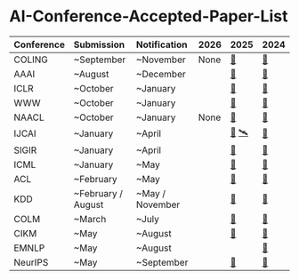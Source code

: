 # AI-Conference-Accepted-Paper-List

| Conference | Submission | Notification | 2026 | 2025 | 2024 |
| :--- | :--- | :--- | :--- | :--- | :--- |
| COLING | ~September | ~November | None |  [🔗](https://aclanthology.org/events/coling-2025/) |  [🔗](https://aclanthology.org/events/coling-2024/) |
| AAAI | ~August | ~December | | [🔗](https://papercopilot.com/paper-list/aaai-paper-list/aaai-2025-paper-list/) | [🔗](https://papercopilot.com/paper-list/aaai-paper-list/aaai-2024-paper-list/) |
| ICLR | ~October | ~January | |  [🔗](https://openreview.net/group?id=ICLR.cc/2025/Conference) | [🔗](https://openreview.net/group?id=ICLR.cc/2024/Conference) |
| WWW | ~October | ~January | | [🔗](https://openreview.net/group?id=ACM.org/TheWebConf/2025/Conference#tab-accept-oral) | [🔗](https://www2024.thewebconf.org/accepted/research-tracks/) |
| NAACL | ~October | ~January | None |  [🔗](https://2025.naacl.org/program/accepted_papers/) |  [🔗](https://2024.naacl.org/program/accepted_papers/) |
| IJCAI | ~January | ~April | |  [🔗](https://2025.ijcai.org/montreal-main-track-accepted-papers/) [🛰️](https://2025.ijcai.org/guangzhou-main-track-accepted-papers/) | [🔗](https://ijcai24.org/main-track-accepted-papers/) |
| SIGIR | ~January | ~April | |  [🔗](https://sigir2025.dei.unipd.it/accepted-papers.html) |  [🔗](https://sigir-2024.github.io/program_papers.html) |
| ICML | ~January | ~May | |  [🔗](https://icml.cc/Conferences/2025/Schedule) | [🔗](https://icml.cc/Conferences/2024/Schedule) |
| ACL | ~February | ~May | |  [🔗](https://aclanthology.org/events/acl-2025/) | [🔗](https://aclanthology.org/events/acl-2024/)|
| KDD | ~February / August | ~May / November | |  [🔗](https://kdd2025.kdd.org/research-track-papers-2/) | [🔗](https://kdd2024.kdd.org/research-track-papers/) |
| COLM | ~March | ~July | |  [🔗](https://colmweb.org/AcceptedPapers.html) |  [🔗](https://openreview.net/group?id=colmweb.org/COLM/2024/Conference#tab-accept) |
| CIKM | ~May | ~August | |  [🔗](https://cikm2025.org/program/accepted-papers) | [🔗](https://cikm2024.org/accepted-papers/) |
| EMNLP | ~May | ~August | | |  [🔗](https://aclanthology.org/events/emnlp-2024/) |
| NeurIPS | ~May | ~September | |  [🔗](https://nips.cc/Conferences/2025/Schedule) | [🔗](https://nips.cc/Conferences/2024/Schedule) |
